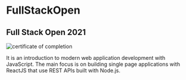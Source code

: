 # FullStackOpen
## Full Stack Open 2021

![certificate of completion](https://studies.cs.helsinki.fi/stats/api/certificate/fullstackopen/en/82e3895f8e8f573314525e06edd7ddad)

It is an introduction to modern web application development with JavaScript. The main focus is on building single page applications with ReactJS that use REST APIs built with Node.js.
